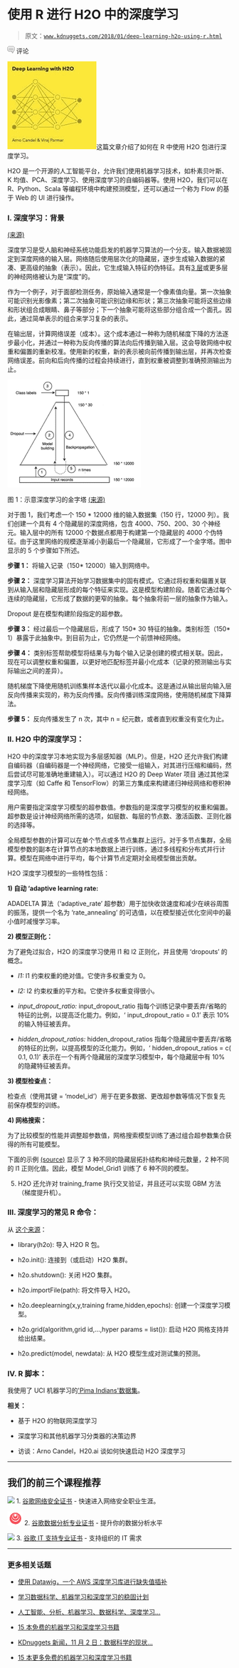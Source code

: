# 使用 R 进行 H2O 中的深度学习

> 原文：[`www.kdnuggets.com/2018/01/deep-learning-h2o-using-r.html`](https://www.kdnuggets.com/2018/01/deep-learning-h2o-using-r.html)

![c](img/3d9c022da2d331bb56691a9617b91b90.png) 评论

![H2O](img/1206680a6d4c333920230edabcf8470e.png)这篇文章介绍了如何在 R 中使用 H2O 包进行深度学习。

H2O 是一个开源的人工智能平台，允许我们使用机器学习技术，如朴素贝叶斯、K 均值、PCA、深度学习、使用深度学习的自编码器等。使用 H2O，我们可以在 R、Python、Scala 等编程环境中构建预测模型，还可以通过一个称为 Flow 的基于 Web 的 UI 进行操作。

### I. 深度学习：背景

[(来源)](http://qspace.library.queensu.ca/handle/1974/792/browse?value=Muthalaly%2C+Reena+Shaw&type=author)

深度学习是受人脑和神经系统功能启发的机器学习算法的一个分支。输入数据被固定到深度网络的输入层。网络随后使用层次化的隐藏层，逐步生成输入数据的紧凑、更高级的抽象（表示）。因此，它生成输入特征的伪特征。具有[3 层](https://www.cs.toronto.edu/~hinton/absps/fastnc.pdf)或更多层的神经网络被认为是“深度”的。

作为一个例子，对于面部检测任务，原始输入通常是一个像素值向量。第一次抽象可能识别光影像素；第二次抽象可能识别边缘和形状；第三次抽象可能将这些边缘和形状组合成眼睛、鼻子等部分；下一个抽象可能将这些部分组合成一个面孔。因此，通过简单表示的组合来学习复杂的表示。

在输出层，计算网络误差（成本）。这个成本通过一种称为随机梯度下降的方法逐步最小化，并通过一种称为反向传播的算法向后传播到输入层。这会导致网络中权重和偏置的重新校准。使用新的权重，新的表示被向前传播到输出层，并再次检查网络误差。前向和后向传播的过程会持续进行，直到权重被调整到准确预测输出为止。

![](img/0d1688eee568f168fba64f3f71c4474e.png)

图 1：示意深度学习的金字塔 [(来源)](http://qspace.library.queensu.ca/handle/1974/792/browse?value=Muthalaly%2C+Reena+Shaw&type=author)

对于图 1，我们考虑一个 150 * 12000 维的输入数据集（150 行，12000 列）。我们创建一个具有 4 个隐藏层的深度网络，包含 4000、750、200、30 个神经元。输入层中的所有 12000 个数据点都用于构建第一个隐藏层的 4000 个伪特征。由于这里网络的规模逐渐减小到最后一个隐藏层，它形成了一个金字塔。图中显示的 5 个步骤如下所述。

**步骤 1：** 将输入记录（150* 12000）输入到网络中。

**步骤 2：** 深度学习算法开始学习数据集中的固有模式。它通过将权重和偏置关联到从输入层和隐藏层形成的每个特征来实现。这是模型构建阶段。随着它通过每个连续的隐藏层，它形成了数据的更窄的抽象。每个抽象将前一层的抽象作为输入。

Dropout 是在模型构建阶段指定的超参数。

**步骤 3：** 经过最后一个隐藏层后，形成了 150* 30 特征的抽象。类别标签（150* 1）暴露于此抽象中。到目前为止，它仍然是一个前馈神经网络。

**步骤 4：** 类别标签帮助模型将结果与为每个输入记录创建的模式相关联。因此，现在可以调整权重和偏置，以更好地匹配标签并最小化成本（记录的预测输出与实际输出之间的差异）。

随机梯度下降使用随机训练集样本迭代以最小化成本。这是通过从输出层向输入层反向传播来实现的，称为反向传播。反向传播训练深度网络，使用随机梯度下降算法。

**步骤 5：** 反向传播发生了 n 次，其中 n = 纪元数，或者直到权重没有变化为止。

### II. H2O 中的深度学习：

H2O 中的深度学习本地实现为多层感知器（MLP）。但是，H2O 还允许我们构建自编码器（自编码器是一个神经网络，它接受一组输入，对其进行压缩和编码，然后尝试尽可能准确地重建输入）。可以通过 H2O 的 Deep Water 项目 通过其他深度学习库（如 Caffe 和 TensorFlow）的第三方集成来构建递归神经网络和卷积神经网络。

用户需要指定深度学习模型的超参数值。参数指的是深度学习模型的权重和偏置。超参数是设计神经网络所需的选项，如层数、每层的节点数、激活函数、正则化器的选择等。

全局模型参数的计算可以在单个节点或多节点集群上运行。对于多节点集群，全局模型参数的副本在计算节点的本地数据上进行训练，通过多线程和分布式并行计算。模型在网络中进行平均，每个计算节点定期对全局模型做出贡献。

H2O 深度学习模型的一些特性包括：

**1) 自动 ‘adaptive learning rate:**

ADADELTA 算法（‘adaptive_rate’ 超参数）用于加快收敛速度和减少在峡谷周围的振荡，提供一个名为 ‘rate_annealing’ 的可选值，以在模型接近优化空间中的最小值时减慢学习率。

**2) 模型正则化：**

为了避免过拟合，H2O 的深度学习使用 l1 和 l2 正则化，并且使用 ‘dropouts’ 的概念。

+   *l1:* l1 约束权重的绝对值。它使许多权重变为 0。

+   *l2:* l2 约束权重的平方和。它使许多权重变得很小。

+   *input_dropout_ratio:* input_dropout_ratio 指每个训练记录中要丢弃/省略的特征的比例，以提高泛化能力。例如，‘ input_dropout_ratio = 0.1’ 表示 10% 的输入特征被丢弃。

+   *hidden_dropout_ratios:* hidden_dropout_ratios 指每个隐藏层中要丢弃/省略的特征的比例，以提高模型的泛化能力。例如，‘ hidden_dropout_ratios = c( 0.1, 0.1)’ 表示在一个有两个隐藏层的深度学习模型中，每个隐藏层中有 10% 的隐藏特征被丢弃。

**3) 模型检查点：**

检查点（使用其键 = ‘model_id’）用于在更多数据、更改超参数等情况下恢复先前保存模型的训练。

**4) 网格搜索：**

为了比较模型的性能并调整超参数值，网格搜索模型训练了通过组合超参数集合获得的所有可能模型。

下面的示例 [(source)](http://docs.h2o.ai/h2o/latest-stable/h2o-docs/booklets/DeepLearningBooklet.pdf) 显示了 3 种不同的隐藏层拓扑结构和神经元数量，2 种不同的 l1 正则化值。因此，模型 Model_Grid1 训练了 6 种不同的模型。

5) H2O 还允许对 training_frame 执行交叉验证，并且还可以实现 GBM 方法（梯度提升机）。

### III. 深度学习的常见 R 命令：

从 [这个来源](http://docs.h2o.ai/h2o/latest-stable/h2o-docs/booklets/DeepLearningBooklet.pdf)：

+   library(h2o): 导入 H2O R 包。

+   h2o.init(): 连接到（或启动）H2O 集群。

+   h2o.shutdown(): 关闭 H2O 集群。

+   h2o.importFile(path): 将文件导入 H2O。

+   h2o.deeplearning(x,y,training frame,hidden,epochs): 创建一个深度学习模型。

+   h2o.grid(algorithm,grid id,...,hyper params = list()): 启动 H2O 网格支持并给出结果。

+   h2o.predict(model, newdata): 从 H2O 模型生成对测试集的预测。

### IV. R 脚本：

我使用了 UCI 机器学习的['Pima Indians'数据集](https://archive.ics.uci.edu/ml/datasets/pima+indians+diabetes)。

**相关：**

+   基于 H2O 的物联网深度学习

+   深度学习和其他机器学习分类器的决策边界

+   访谈：Arno Candel，H20.ai 谈如何快速启动 H2O 深度学习

* * *

## 我们的前三个课程推荐

![](img/0244c01ba9267c002ef39d4907e0b8fb.png) 1\. [谷歌网络安全证书](https://www.kdnuggets.com/google-cybersecurity) - 快速进入网络安全职业生涯。

![](img/e225c49c3c91745821c8c0368bf04711.png) 2\. [谷歌数据分析专业证书](https://www.kdnuggets.com/google-data-analytics) - 提升你的数据分析水平

![](img/0244c01ba9267c002ef39d4907e0b8fb.png) 3\. [谷歌 IT 支持专业证书](https://www.kdnuggets.com/google-itsupport) - 支持组织的 IT 需求

* * *

### 更多相关话题

+   [使用 Datawig，一个 AWS 深度学习库进行缺失值插补](https://www.kdnuggets.com/2021/12/datawig-aws-deep-learning-library-missing-value-imputation.html)

+   [学习数据科学、机器学习和深度学习的稳固计划](https://www.kdnuggets.com/2023/01/mwiti-solid-plan-learning-data-science-machine-learning-deep-learning.html)

+   [人工智能、分析、机器学习、数据科学、深度学习…](https://www.kdnuggets.com/2021/12/developments-predictions-ai-machine-learning-data-science-research.html)

+   [15 本免费的机器学习和深度学习书籍](https://www.kdnuggets.com/2022/10/15-free-machine-learning-deep-learning-books.html)

+   [KDnuggets 新闻，11 月 2 日：数据科学的现状…](https://www.kdnuggets.com/2022/n43.html)

+   [15 本更多免费的机器学习和深度学习书籍](https://www.kdnuggets.com/2022/11/15-free-machine-learning-deep-learning-books.html)
